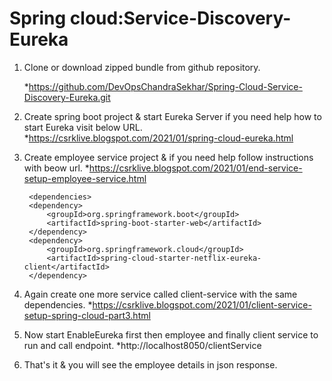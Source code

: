 

# Spring cloud:Service-Discovery-Eureka
1. Clone or download zipped bundle from github repository.

   *https://github.com/DevOpsChandraSekhar/Spring-Cloud-Service-Discovery-Eureka.git

2. Create spring boot project & start Eureka Server if you need help how to start Eureka visit below URL.
   *https://csrklive.blogspot.com/2021/01/spring-cloud-eureka.html

3. Create employee service project & if you need help follow instructions with beow url. 
   *https://csrklive.blogspot.com/2021/01/end-service-setup-employee-service.html 
    
    <!-- Add Web and  Eureka Discovery dependencies -->

        <dependencies>
		<dependency>
			<groupId>org.springframework.boot</groupId>
			<artifactId>spring-boot-starter-web</artifactId>
		</dependency>
		<dependency>
			<groupId>org.springframework.cloud</groupId>
			<artifactId>spring-cloud-starter-netflix-eureka-client</artifactId>
		</dependency>
	</dependencies>
	
4. Again create one more service called client-service with the same dependencies.
   *https://csrklive.blogspot.com/2021/01/client-service-setup-spring-cloud-part3.html 

5. Now start EnableEureka first then employee and finally client service to run and call endpoint. 
   *http://localhost8050/clientService 

6. That's it & you will see the employee details in json response. 